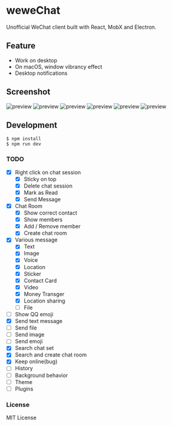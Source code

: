 # weweChat
Unofficial WeChat client built with React, MobX and Electron. 

## Feature
- Work on desktop
- On macOS,  window vibrancy effect
- Desktop notifications

## Screenshot
![preview](https://raw.githubusercontent.com/trazyn/weweChat/master/screenshots/0.png)
![preview](https://raw.githubusercontent.com/trazyn/weweChat/master/screenshots/1.png)
![preview](https://raw.githubusercontent.com/trazyn/weweChat/master/screenshots/2.png)
![preview](https://raw.githubusercontent.com/trazyn/weweChat/master/screenshots/5.png)
![preview](https://raw.githubusercontent.com/trazyn/weweChat/master/screenshots/3.png)
![preview](https://raw.githubusercontent.com/trazyn/weweChat/master/screenshots/4.png)

## Development
```
$ npm install
$ npm run dev
```

### TODO
- [x] Right click on chat session
  - [x] Sticky on top
  - [x] Delete chat session
  - [x] Mark as Read
  - [x] Send Message
- [x] Chat Room
  - [x] Show correct contact
  - [x] Show members
  - [x] Add / Remove member
  - [x] Create chat room
- [x] Various message
  - [x] Text
  - [x] Image
  - [x] Voice
  - [x] Location
  - [x] Sticker
  - [x] Contact Card
  - [x] Video
  - [x] Money Transger
  - [x] Location sharing
  - [ ] File
- [ ] Show QQ emoji
- [x] Send text message
- [ ] Send file
- [ ] Send image
- [ ] Send emoji
- [x] Search chat set
- [x] Search and create chat room
- [x] Keep online(bug)
- [ ] History
- [ ] Background behavior
- [ ] Theme
- [ ] Plugins

### License
MIT License
